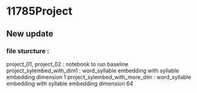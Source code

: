 # 11785Project
## New update
### file sturcture : 
project_01, project_02 : notebook to run baseline  
 project_sylembed_with_dim1 : word_syllable embedding with syllable embedding dimension 1 
 project_sylembed_with_more_dim : word_syllable embedding with syllable embedding dimension 64  

